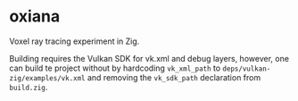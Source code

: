 # oxiana

Voxel ray tracing experiment in Zig.

Building requires the Vulkan SDK for vk.xml and debug layers, however, one can build te project without by hardcoding `vk_xml_path` to `deps/vulkan-zig/examples/vk.xml` and removing the `vk_sdk_path` declaration from `build.zig`.
